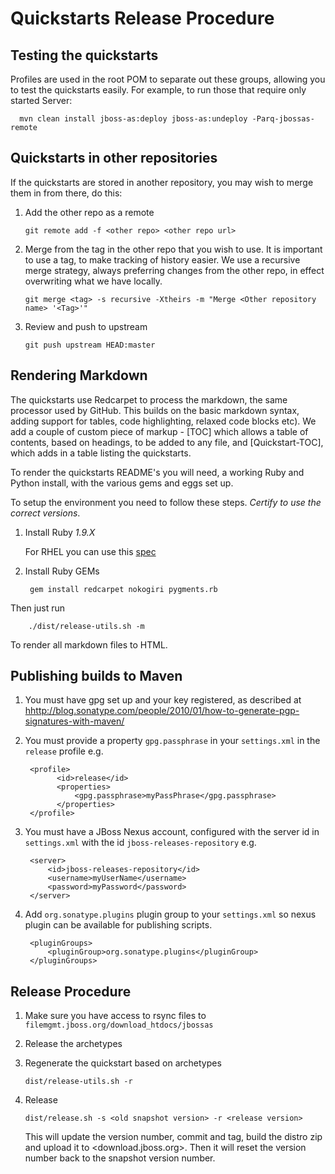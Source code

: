 Quickstarts Release Procedure
==============================

Testing the quickstarts
-----------------------

   Profiles are used in the root POM to separate out these groups, allowing you to test the quickstarts easily. For example, to run those that require only started Server:

      mvn clean install jboss-as:deploy jboss-as:undeploy -Parq-jbossas-remote 

Quickstarts in other repositories
---------------------------------

  If the quickstarts are stored in another repository, you may wish to merge them in from there, do this:

  1. Add the other repo as a remote
      
         git remote add -f <other repo> <other repo url>

  2. Merge from the tag in the other repo that you wish to use. It is important to use a tag, to make tracking of history easier. We use a recursive merge strategy, always preferring changes from the other repo, in effect overwriting what we have locally.

         git merge <tag> -s recursive -Xtheirs -m "Merge <Other repository name> '<Tag>'"

  3. Review and push to upstream

         git push upstream HEAD:master

Rendering Markdown
------------------

  The quickstarts use Redcarpet to process the markdown, the same processor used by GitHub. This builds on the basic markdown syntax, adding support for tables, code highlighting, relaxed code blocks etc). We add a couple of custom piece of markup - \[TOC\] which allows a table of contents, based on headings, to be added to any file, and [Quickstart-TOC], which adds in a table listing the quickstarts.

  To render the quickstarts README's you will need, a working Ruby and Python install, with the various gems and eggs set up. 

  To setup the environment you need to follow these steps. *Certify to use the correct versions*.

1. Install Ruby *1.9.X*

    For RHEL you can use this [spec](https://github.com/lnxchk/ruby-1.9.3-rpm)

2. Install Ruby GEMs

        gem install redcarpet nokogiri pygments.rb

Then just run

        ./dist/release-utils.sh -m

  To render all markdown files to HTML.

Publishing builds to Maven
--------------------------

  1. You must have gpg set up and your key registered, as described at <hhttp://blog.sonatype.com/people/2010/01/how-to-generate-pgp-signatures-with-maven/>
  2. You must provide a property `gpg.passphrase` in your `settings.xml` in the `release` profile e.g.

          <profile>
                <id>release</id>
                <properties>
                    <gpg.passphrase>myPassPhrase</gpg.passphrase>
                </properties>
          </profile>
  3. You must have a JBoss Nexus account, configured with the server id in `settings.xml` with the id `jboss-releases-repository` e.g.

          <server>
              <id>jboss-releases-repository</id>
              <username>myUserName</username>
              <password>myPassword</password>
          </server>

  4. Add `org.sonatype.plugins` plugin group to your `settings.xml` so nexus plugin can be available for publishing scripts.

          <pluginGroups>
              <pluginGroup>org.sonatype.plugins</pluginGroup>
          </pluginGroups>

Release Procedure
-----------------

  1. Make sure you have access to rsync files to `filemgmt.jboss.org/download_htdocs/jbossas`
  2. Release the archetypes
  3. Regenerate the quickstart based on archetypes
         
         dist/release-utils.sh -r

  4. Release
         
         dist/release.sh -s <old snapshot version> -r <release version>

     This will update the version number, commit and tag, build the distro zip and upload it to <download.jboss.org>. Then it will reset the version number back to the snapshot version number.

